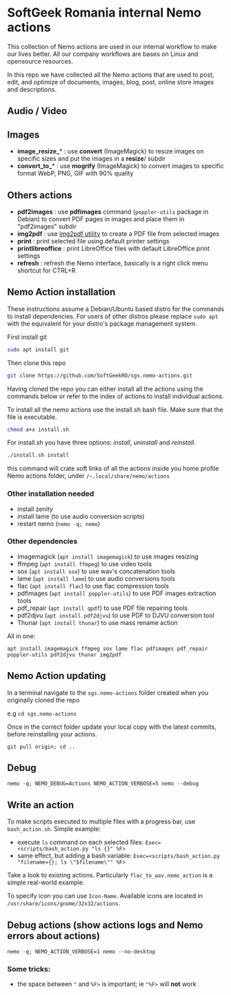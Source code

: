 # SoftGeek Romania internal Nemo actions

This collection of Nemo actions are used in our internal workflow to make our
lives better.
All our company workflows are bases on Linux and opensource resources.

In this repo we have collected all the Nemo actions that are used to post, edit,
and optimize of documents, images, blog, post, online store images and
descriptions.

## Audio / Video

## Images
* **image_resize_*** : use **convert** (ImageMagick) to resize images on specific sizes and put the images in a **resize**/ subdir
* **convert_to_*** : use **mogrify** (ImageMagick) to convert images to specific format WebP, PNG, GIF with 90% quality

## Others actions
* **pdf2images** : use **pdfimages** command (`poppler-utils` package in Debian) to convert PDF pages in images and place them in "pdf2images" subdir
* **img2pdf** : use [img2pdf utility](https://pypi.org/project/img2pdf/) to create a PDF file from selected images
* **print** : print selected file using default printer settings
* **printlibreoffice** : print LibreOffice files with default LibreOffice print settings
* **refresh** : refresh the Nemo interface, basically is a right click menu shortcut for CTRL+R

## Nemo Action installation

These instructions assume a Debian/Ubuntu based distro for the commands to
install dependencies. For users of other distros please replace `sudo apt`
with the equivalent for your distro's package management system.

First install git

```bash
sudo apt install git
```

Then clone this repo

```bash
git clone https://github.com/SoftGeekRO/sgs.nemo-actions.git
```

Having cloned the repo you can either install all the actions using the
commands below or refer to the index of actions to install individual actions.

To install all the nemo actions use the install.sh bash file. Make sure that the
file is executable.

```bash
chmod a+x install.sh
```
For install.sh you have three options: _install_, _uninstall_ and _reinstall_.

```bash
./install.sh install
```
this command will crate soft links of all the actions inside you home profile Nemo
actions folder, under `/~.local/share/nemo/actions`

### Other installation needed
  - install zenity
  - install lame (to use audio conversion scripts)
  - restart nemo (`nemo -q; nemo`)

### Other dependencies

  - Imagemagick (`apt install imagemagick`) to use images resizing
  - ffmpeg (`apt install ffmpeg`) to use video tools
  - sox (`apt install sox`) to use wav's concatenation tools
  - lame (`apt install lame`) to use audio conversions tools
  - flac (`apt install flac`) to use flac compression tools
  - pdfimages (`apt install poppler-utils`) to use PDF images extraction tools
  - pdf_repair (`apt install qpdf`) to use PDF file repairing tools
  - pdf2djvu (`apt install pdf2djvu`) to use PDF to DJVU conversion tool
  - Thunar (`apt install thunar`) to use mass rename action

All in one:

    apt install imagemagick ffmpeg sox lame flac pdfimages pdf_repair poppler-utils pdf2djvu thunar img2pdf

## Nemo Action updating

In a terminal navigate to the `sgs.nemo-actions` folder created when you
originally cloned the repo

e.g `cd sgs.nemo-actions`

Once in the correct folder update your local copy with the latest commits,
before reinstalling your actions.

`git pull origin; cd ..`

## Debug

`nemo -q; NEMO_DEBUG=Actions NEMO_ACTION_VERBOSE=5 nemo --debug`

## Write an action

To make scripts executed to multiple files with a progress bar,
use `bash_action.sh`. Simple example:
  - execute `ls` command on each selected files:
    `Exec=<scripts/bash_action.py "ls {}" %F>`
  - same effect, but adding a bash variable:
    `Exec=<scripts/bash_action.py "filename={}; ls \"$filename\"" %F>`

Take a look to existing actions. Particularly `flac_to_wav.nemo_action` is a simple real-world example.

To specify icon you can use `Icon-Name`. Available icons are located in `/usr/share/icons/gnome/32x32/actions`.

## Debug actions (show actions logs and Nemo errors about actions)

```
nemo -q; NEMO_ACTION_VERBOSE=1 nemo --no-desktop
```

### Some tricks:
- the space between `"` and `%F>` is important; ie `"%F>` will **not** work